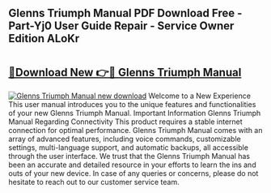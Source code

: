 ## Glenns Triumph Manual PDF Download Free - Part-Yj0 User Guide Repair - Service Owner Edition ALoKr

# <h2><a href="http://bc22150.oget.top/?id=Glenns+Triumph+Manual">🔗Download New 👉🔴 Glenns Triumph Manual</a></h2>

[![Glenns Triumph Manual new download](https://i.imgur.com/5g1atiW.png)](http://bc22150.oget.top/?id=Glenns+Triumph+Manual)
Welcome to a New Experience This user manual introduces you to the unique features and functionalities of your new Glenns Triumph Manual. Important Information Glenns Triumph Manual Regarding Connectivity This product requires a stable internet connection for optimal performance. Glenns Triumph Manual comes with an array of advanced features, including voice commands, customizable settings, multi-language support, and automatic backups, all accessible through the user interface. We trust that the Glenns Triumph Manual has been an accurate and detailed resource in your efforts to learn the ins and outs of your new device. In case of any queries or concerns, please do not hesitate to reach out to our customer service team.
